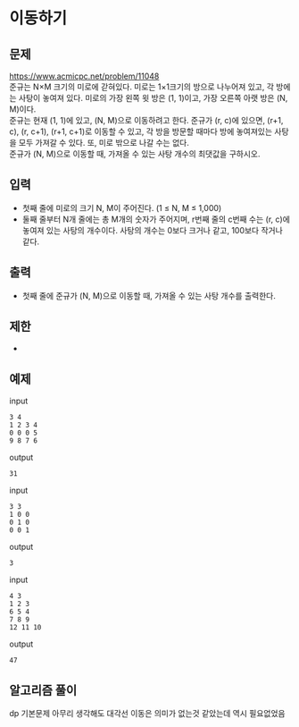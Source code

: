 # 이동하기

## 문제

https://www.acmicpc.net/problem/11048  
준규는 N×M 크기의 미로에 갇혀있다. 미로는 1×1크기의 방으로 나누어져 있고, 각 방에는 사탕이 놓여져 있다. 미로의 가장 왼쪽 윗 방은 (1, 1)이고, 가장 오른쪽 아랫 방은 (N, M)이다.  
준규는 현재 (1, 1)에 있고, (N, M)으로 이동하려고 한다. 준규가 (r, c)에 있으면, (r+1, c), (r, c+1), (r+1, c+1)로 이동할 수 있고, 각 방을 방문할 때마다 방에 놓여져있는 사탕을 모두 가져갈 수 있다. 또, 미로 밖으로 나갈 수는 없다.  
준규가 (N, M)으로 이동할 때, 가져올 수 있는 사탕 개수의 최댓값을 구하시오.  

## 입력

- 첫째 줄에 미로의 크기 N, M이 주어진다. (1 ≤ N, M ≤ 1,000)
- 둘째 줄부터 N개 줄에는 총 M개의 숫자가 주어지며, r번째 줄의 c번째 수는 (r, c)에 놓여져 있는 사탕의 개수이다. 사탕의 개수는 0보다 크거나 같고, 100보다 작거나 같다.


## 출력

- 첫째 줄에 준규가 (N, M)으로 이동할 때, 가져올 수 있는 사탕 개수를 출력한다.

## 제한 

- 

## 예제

input
``` 
3 4
1 2 3 4
0 0 0 5
9 8 7 6
```
output
``` 
31
```

input
``` 
3 3
1 0 0
0 1 0
0 0 1
```
output
``` 
3
```

input
``` 
4 3
1 2 3
6 5 4
7 8 9
12 11 10
```
output
``` 
47
```

## 알고리즘 풀이

dp 기본문제
아무리 생각해도 대각선 이동은 의미가 없는것 같았는데 역시 필요없었음